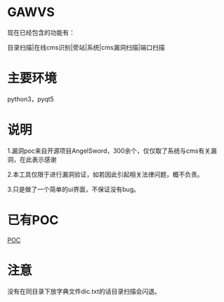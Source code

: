 # GAWVS
现在已经包含的功能有：

目录扫描|在线cms识别|旁站|系统|cms漏洞扫描|端口扫描

# 主要环境
python3，pyqt5  


# 说明
1.漏洞poc来自开源项目AngelSword，300余个，仅仅取了系统与cms有关漏洞，在此表示感谢  

2.本工具仅限于进行漏洞验证，如若因此引起相关法律问题，概不负责。  

3.只是做了一个简单的ui界面，不保证没有bug。  

# 已有POC
[POC](./poc.md)

# 注意
没有在同目录下放字典文件dic.txt的话目录扫描会闪退。



